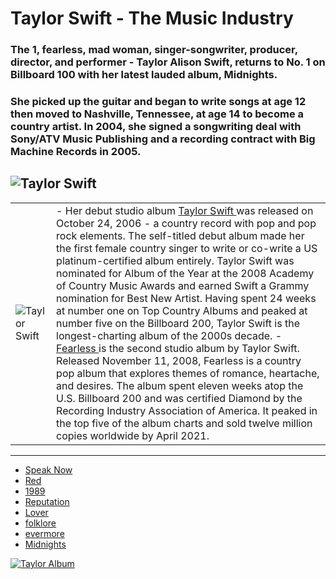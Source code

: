 # Taylor Swift - The Music Industry
### The 1, fearless, mad woman, singer-songwriter, producer, director, and performer - Taylor Alison Swift, returns to No. 1 on Billboard 100 with her latest lauded album, Midnights. 
### She picked up the guitar and began to write songs at age 12 then moved to Nashville, Tennessee, at age 14 to become a country artist. In 2004, she signed a songwriting deal with Sony/ATV Music Publishing and a recording contract with Big Machine Records in 2005.  

![Taylor Swift](https://www.rollingstone.com/wp-content/uploads/2022/10/taylor-swift-midnights-press.jpg?w=1581&h=1054&crop=1)
---
| | |
| ----------- | ----------- |
|![Taylor Swift](https://scontent.xx.fbcdn.net/v/t1.15752-9/316143258_852697289197905_1704580835181417933_n.png?stp=dst-png_p320x320&_nc_cat=111&ccb=1-7&_nc_sid=aee45a&_nc_eui2=AeHzAwXqYxK--Ax-u-ySXXNTeaI0Uf6Goex5ojRR_oah7PlHb8yBCQi8WxQn1JBmR_KSxwFPVZrvO7S90wULTkD7&_nc_ohc=DbND1Zs80JcAX-LWbh3&_nc_ad=z-m&_nc_cid=0&_nc_ht=scontent.xx&oh=03_AdTFDTEcLSe8M8OC0HqNPfX2jvBJsVyweCBoGBlvrlBOQw&oe=63A31321)| - Her debut studio album <a href="https://open.spotify.com/album/5eyZZoQEFQWRHkV2xgAeBw?si=4W34Is6hSIGS6yiwympRNA">Taylor Swift </a> was released on October 24, 2006 - a country record with pop and pop rock elements. The self-titled debut album made her the first female country singer to write or co-write a US platinum-certified album entirely. Taylor Swift was nominated for Album of the Year at the 2008 Academy of Country Music Awards and earned Swift a Grammy nomination for Best New Artist. Having spent 24 weeks at number one on Top Country Albums and peaked at number five on the Billboard 200, Taylor Swift is the longest-charting album of the 2000s decade. - <a href="https://open.spotify.com/album/2gP2LMVcIFgVczSJqn340t?si=lK2jkcCYQ_iRiCm_8tLyVQ">Fearless </a> is the second studio album by Taylor Swift. Released November 11, 2008, Fearless is a country pop album that explores themes of romance, heartache, and desires. The album spent eleven weeks atop the U.S. Billboard 200 and was certified Diamond by the Recording Industry Association of America. It peaked in the top five of the album charts and sold twelve million copies worldwide by April 2021.|

---


- <a href="https://open.spotify.com/album/6Ar2o9KCqcyYF9J0aQP3au?si=0f01158067114cb6">Speak Now </a>
- <a href="https://open.spotify.com/album/1KVKqWeRuXsJDLTW0VuD29?si=c033640113e944fc">Red </a>
- <a href="https://open.spotify.com/album/1yGbNOtRIgdIiGHOEBaZWf?si=12f773d7ffd74463">1989 </a>
- <a href="https://open.spotify.com/album/6DEjYFkNZh67HP7R9PSZvv?si=1c2b72d3b4a64746">Reputation </a>
- <a href="https://open.spotify.com/album/1NAmidJlEaVgA3MpcPFYGq?si=a97392dfca864f8b">Lover </a>
- <a href="https://open.spotify.com/album/1pzvBxYgT6OVwJLtHkrdQK?si=499bb3f6b8054daf">folklore </a>
- <a href="https://open.spotify.com/album/6AORtDjduMM3bupSWzbTSG?si=3bc947f1fac3494d">evermore </a>
- <a href="https://open.spotify.com/album/151w1FgRZfnKZA9FEcg9Z3?si=5c1b5ec01d8140bf">Midnights </a>

[![Taylor Album](https://user-images.githubusercontent.com/118233838/203084208-730271f2-7bfe-47bd-9b26-f808db86a2ca.png)](https://open.spotify.com/album/4hDok0OAJd57SGIT8xuWJH)





